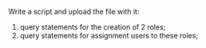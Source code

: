 Write a script and upload the file with it:

1. query statements for the creation of 2 roles;
2. query statements for assignment users to these roles;

